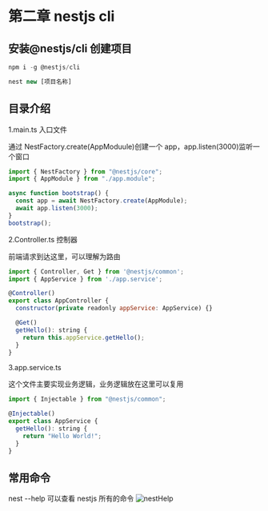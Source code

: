 # 第二章 nestjs cli

## 安装@nestjs/cli 创建项目

```javascript
npm i -g @nestjs/cli
```

```javascript
nest new [项目名称]
```

## 目录介绍

1.main.ts 入口文件

通过 NestFactory.create(AppModuule)创建一个 app，app.listen(3000)监听一个窗口

```javascript
import { NestFactory } from "@nestjs/core";
import { AppModule } from "./app.module";

async function bootstrap() {
  const app = await NestFactory.create(AppModule);
  await app.listen(3000);
}
bootstrap();
```

2.Controller.ts 控制器

前端请求到达这里，可以理解为路由

```js
import { Controller, Get } from '@nestjs/common';
import { AppService } from './app.service';

@Controller()
export class AppController {
  constructor(private readonly appService: AppService) {}

  @Get()
  getHello(): string {
    return this.appService.getHello();
  }
}
```

3.app.service.ts

这个文件主要实现业务逻辑，业务逻辑放在这里可以复用

```js
import { Injectable } from "@nestjs/common";

@Injectable()
export class AppService {
  getHello(): string {
    return "Hello World!";
  }
}
```

## 常用命令

nest --help 可以查看 nestjs 所有的命令
![nestHelp](/blog/nestHelp.png)
<Valine></Valine>
